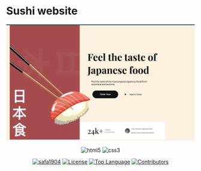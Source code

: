 # Sushi website 

![demo](assets/background.png)
<div align="center">
    <img src="https://img.shields.io/badge/-HTML_5-black?style=for-the-badge&logoColor=white&logo=html5&color=E34F26" alt="html5" />
    <img src="https://img.shields.io/badge/-css3-black?style=for-the-badge&logoColor=white&logo=css3&color=1572B6" alt="css3" />
 </div>
 <div align= "center">
   
[![safa1904](https://custom-icon-badges.demolab.com/badge/made%20by%20-safa1904-556bf2?logo=github&logoColor=white&labelColor=101827)](https://github.com/safa1904)
[![License](https://img.shields.io/github/license/safa1904/Sushi?color=dddddd&labelColor=000000)](https://github.com/safa1904/Sushi/blob/master/LICENSE)
[![Top Language](https://img.shields.io/github/languages/top/safa1904/Sushi?logo=github&logoColor=%23007ACC&label=CSS)](https://www.Csslang.org/)
[![Contributors](https://img.shields.io/github/contributors/safa1904/Sushi?style=flat&color=orange&label=Contributors)](https://github.com/safa1904/Sushi/graphs/contributors)
 </div>




